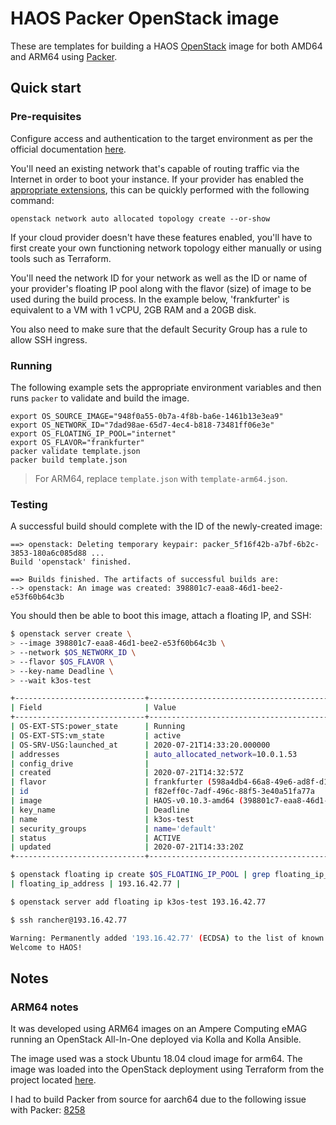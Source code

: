 # HAOS Packer OpenStack image

These are templates for building a HAOS [OpenStack](https://openstack.org) image for both AMD64 and ARM64 using [Packer](https://www.packer.io).

## Quick start

### Pre-requisites

Configure access and authentication to the target environment as per the official documentation [here](https://docs.openstack.org/python-openstackclient/pike/configuration/index.html).

You'll need an existing network that's capable of routing traffic via the Internet in order to boot your instance.  If your provider has enabled the [appropriate extensions](https://docs.openstack.org/neutron/ussuri/admin/config-auto-allocation.html), this can be quickly performed with the following command:

```
openstack network auto allocated topology create --or-show
```

If your cloud provider doesn't have these features enabled, you'll have to first create your own functioning network topology either manually or using tools such as Terraform.

You'll need the network ID for your network as well as the ID or name of your provider's floating IP pool along with the flavor (size) of image to be used during the build process.  In the example below, 'frankfurter' is equivalent to a VM with 1 vCPU, 2GB RAM and a 20GB disk.

You also need to make sure that the default Security Group has a rule to allow SSH ingress.

### Running

The following example sets the appropriate environment variables and then runs `packer` to validate and build the image.

```
export OS_SOURCE_IMAGE="948f0a55-0b7a-4f8b-ba6e-1461b13e3ea9"
export OS_NETWORK_ID="7dad98ae-65d7-4ec4-b818-73481ff06e3e"
export OS_FLOATING_IP_POOL="internet"
export OS_FLAVOR="frankfurter"
packer validate template.json
packer build template.json
```

> For ARM64, replace `template.json` with `template-arm64.json`.

### Testing

A successful build should complete with the ID of the newly-created image:

```
==> openstack: Deleting temporary keypair: packer_5f16f42b-a7bf-6b2c-3853-180a6c085d88 ...
Build 'openstack' finished.

==> Builds finished. The artifacts of successful builds are:
--> openstack: An image was created: 398801c7-eaa8-46d1-bee2-e53f60b64c3b
```

You should then be able to boot this image, attach a floating IP, and SSH:

```bash
$ openstack server create \
> --image 398801c7-eaa8-46d1-bee2-e53f60b64c3b \
> --network $OS_NETWORK_ID \
> --flavor $OS_FLAVOR \
> --key-name Deadline \
> --wait k3os-test

+-----------------------------+-----------------------------------------------------------+
| Field                       | Value                                                     |
+-----------------------------+-----------------------------------------------------------+
| OS-EXT-STS:power_state      | Running                                                   |
| OS-EXT-STS:vm_state         | active                                                    |
| OS-SRV-USG:launched_at      | 2020-07-21T14:33:20.000000                                |
| addresses                   | auto_allocated_network=10.0.1.53                          |
| config_drive                |                                                           |
| created                     | 2020-07-21T14:32:57Z                                      |
| flavor                      | frankfurter (598a4db4-66a8-49e6-ad8f-d1478afb889b)        |
| id                          | f82eff0c-7adf-496c-88f5-3e40a51fa77a                      |
| image                       | HAOS-v0.10.3-amd64 (398801c7-eaa8-46d1-bee2-e53f60b64c3b) |
| key_name                    | Deadline                                                  |
| name                        | k3os-test                                                 |
| security_groups             | name='default'                                            |
| status                      | ACTIVE                                                    |
| updated                     | 2020-07-21T14:33:20Z                                      |
+-----------------------------+-----------------------------------------------------------+

$ openstack floating ip create $OS_FLOATING_IP_POOL | grep floating_ip_address
| floating_ip_address | 193.16.42.77 |

$ openstack server add floating ip k3os-test 193.16.42.77

$ ssh rancher@193.16.42.77

Warning: Permanently added '193.16.42.77' (ECDSA) to the list of known hosts.
Welcome to HAOS!
```

## Notes

### ARM64 notes

It was developed using ARM64 images on an Ampere Computing eMAG running an OpenStack All-In-One deployed via Kolla and Kolla Ansible.

The image used was a stock Ubuntu 18.04 cloud image for arm64.  The image was loaded into the OpenStack deployment using Terraform from the project located [here](https://github.com/amperecomputing/terraform-openstack-images).


I had to build Packer from source for aarch64 due to the following issue with Packer: [8258](https://github.com/hashicorp/packer/issues/8258)


